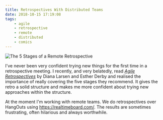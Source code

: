 ```yaml
---
title: Retrospectives With Distributed Teams
date: 2018-10-15 17:19:08
tags:
	- agile
	- retrospective
	- remote
	- distributed
	- comics
---
```


![The 5 Stages of a Remote Retrospective](/images/remote_retro.jpg)

I've never been very confident trying new things for the first time in a retrospective meeting. I recently, and very belatedly, read [_Agile Retrospectives_](http://www.estherderby.com/books) by Diana Larsen and Esther Derby and realised the importance of really covering the five stages they recommend. It gives the retro a solid structure and makes me more confident about trying new approaches within the structure.

At the moment I'm working with remote teams. We do retrospectives over HangOuts using https://realtimeboard.com/. The results are sometimes frustrating, often hilarious and always worthwhile.
